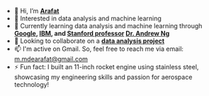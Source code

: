 - 👋 Hi, I’m **[Arafat](https://www.linkedin.com/in/mde-arafat/)**
- 👀 Interested in data analysis and machine learning
- 🌱 Currently learning data analysis and machine learning through **[Google](https://www.credly.com/badges/c6a8f0a0-6312-44ff-92d1-419fc29507f5/public_url), [IBM](https://www.coursera.org/professional-certificates/ibm-data-analyst), and [Stanford professor](https://www.coursera.org/specializations/machine-learning-introduction) [Dr. Andrew Ng](https://www.linkedin.com/in/andrewyng/)**
- 💞️ Looking to collaborate on a **[data analysis project](https://www.kaggle.com/mdearafat)**
- 📫 I'm active on Gmail. So, feel free to reach me via email: m.mdearafat@gmail.com
- ⚡ Fun fact: I built an 11-inch rocket engine using stainless steel, showcasing my engineering skills and passion for aerospace technology!
